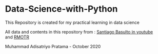 # Data-Science-with-Python
This Repository is created for my practical learning in data science

All data and contents in this repository from : [Santiago Basulto in youtube](https://www.youtube.com/watch?v=r-uOLxNrNk8) and [RMOTR](https://rmotr.com)

Muhammad Adisatriyo Pratama - October 2020

